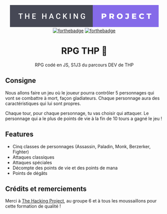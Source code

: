 <div align='center'>

[![THP Badge](https://raw.githubusercontent.com/Beygs/Beygs/main/assets/the-hacking-project-badge.svg)](https://www.thehackingproject.org/)
[![forthebadge](https://forthebadge.com/images/badges/made-with-javascript.svg)](https://forthebadge.com)
[![forthebadge](https://forthebadge.com/images/badges/built-with-love.svg)](https://forthebadge.com)

# RPG THP 👾

RPG codé en JS, S1J3 du parcours DEV de THP

</div>

## Consigne

Nous allons faire un jeu où le joueur pourra contrôler 5 personnages qui vont se combattre à mort, façon gladiateurs. Chaque personnage aura des caractéristiques qui lui sont propres.

Chaque tour, pour chaque personnage, tu vas choisir qui attaquer. Le personnage qui a le plus de points de vie à la fin de 10 tours a gagné le jeu !


## Features

- Cinq classes de personnages (Assassin, Paladin, Monk, Berzerker, Fighter)
- Attaques classiques
- Attaques spéciales
- Décompte des points de vie et des points de mana
- Points de dégâts

## Crédits et remerciements

Merci à [The Hacking Project](https://www.thehackingproject.org/), au groupe 6 et à tous les moussaillons pour cette formation de qualité !
